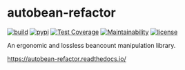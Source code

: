 # autobean-refactor
[![build](https://github.com/SEIAROTg/autobean-refactor/actions/workflows/build.yml/badge.svg)](https://github.com/SEIAROTg/autobean-refactor/actions/workflows/build.yml)
[![pypi](https://img.shields.io/pypi/v/autobean-refactor)](https://pypi.org/project/autobean-refactor/)
[![Test Coverage](https://api.codeclimate.com/v1/badges/8acbf50474596bc201ab/test_coverage)](https://codeclimate.com/github/SEIAROTg/autobean-refactor/test_coverage)
[![Maintainability](https://api.codeclimate.com/v1/badges/8acbf50474596bc201ab/maintainability)](https://codeclimate.com/github/SEIAROTg/autobean-refactor/maintainability)
[![license](https://img.shields.io/github/license/SEIAROTg/autobean-refactor.svg)](https://github.com/SEIAROTg/autobean-refactor)

An ergonomic and lossless beancount manipulation library.

https://autobean-refactor.readthedocs.io/
